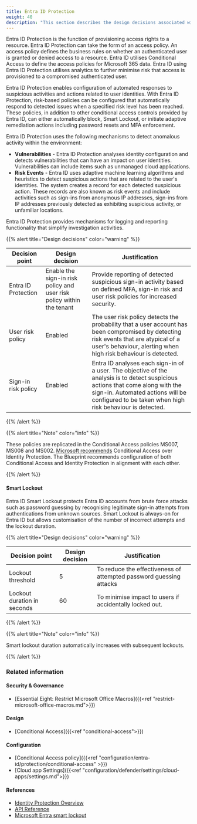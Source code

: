 ```yaml
---
title: Entra ID Protection
weight: 40
description: "This section describes the design decisions associated with Entra ID Protection for system(s) built using ASD's Blueprint for Secure Cloud."
---
```


Entra ID Protection is the function of provisioning access rights to a resource. Entra ID Protection can take the form of an access policy. An access policy defines the business rules on whether an authenticated user is granted or denied access to a resource. Entra ID utilises Conditional Access to define the access policies for Microsoft 365 data. Entra ID using Entra ID Protection utilises analytics to further minimise risk that access is provisioned to a compromised authenticated user.

Entra ID Protection enables configuration of automated responses to suspicious activities and actions related to user identities. With Entra ID Protection, risk-based policies can be configured that automatically respond to detected issues when a specified risk level has been reached. These policies, in addition to other conditional access controls provided by Entra ID, can either automatically block, Smart Lockout, or initiate adaptive remediation actions including password resets and MFA enforcement.

Entra ID Protection uses the following mechanisms to detect anomalous activity within the environment:

* **Vulnerabilities** - Entra ID Protection analyses identity configuration and detects vulnerabilities that can have an impact on user identities. Vulnerabilities can include items such as unmanaged cloud applications.
* **Risk Events** - Entra ID uses adaptive machine learning algorithms and heuristics to detect suspicious actions that are related to the user's identities. The system creates a record for each detected suspicious action. These records are also known as risk events and include activities such as sign-ins from anonymous IP addresses, sign-ins from IP addresses previously detected as exhibiting suspicious activity, or unfamiliar locations.

Entra ID Protection provides mechanisms for logging and reporting functionality that simplify investigation activities.

{{% alert title="Design decisions" color="warning" %}}

| Decision point      | Design decision                                                       | Justification                                                                                                                                                                                                                    |
| ------------------- | --------------------------------------------------------------------- | -------------------------------------------------------------------------------------------------------------------------------------------------------------------------------------------------------------------------------- |
| Entra ID Protection | Enable the sign-in risk policy and user risk policy within the tenant | Provide reporting of detected suspicious sign-in activity based on defined MFA, sign-in risk and user risk policies for increased security.                                                                                      |
| User risk policy    | Enabled                                                               | The user risk policy detects the probability that a user account has been compromised by detecting risk events that are atypical of a user's behaviour, alerting when high risk behaviour is detected.                           |
| Sign-in risk policy | Enabled                                                               | Entra ID analyses each sign-in of a user. The objective of the analysis is to detect suspicious actions that come along with the sign-in. Automated actions will be configured to be taken when high risk behaviour is detected. |

{{% /alert %}}

{{% alert title="Note" color="info" %}}

These policies are replicated in the Conditional Access policies MS007, MS008 and MS002. [Microsoft recommends](https://learn.microsoft.com/entra/identity/conditional-access/howto-conditional-access-policy-risk-user) Conditional Access over Identity Protection. The Blueprint recommends configuration of both Conditional Access and Identity Protection in alignment with each other.

{{% /alert %}}

#### Smart Lockout

Entra ID Smart Lockout protects Entra ID accounts from brute force attacks such as password guessing by recognising legitimate sign-in attempts from authentications from unknown sources. Smart Lockout is always-on for Entra ID but allows customisation of the number of incorrect attempts and the lockout duration.

{{% alert title="Design decisions" color="warning" %}}

| Decision point              | Design decision | Justification                                                      |
| --------------------------- | --------------- | ------------------------------------------------------------------ |
| Lockout threshold           | 5               | To reduce the effectiveness of attempted password guessing attacks |
| Lockout duration in seconds | 60              | To minimise impact to users if accidentally locked out.            |

{{% /alert %}}

{{% alert title="Note" color="info" %}}

Smart lockout duration automatically increases with subsequent lockouts.

{{% /alert %}}

### Related information

#### Security & Governance

* [Essential Eight: Restrict Microsoft Office Macros]({{<ref "restrict-microsoft-office-macros.md">}})

#### Design

* [Conditional Access]({{<ref "conditional-access">}})

#### Configuration

* [Conditional Access policy]({{<ref "configuration/entra-id/protection/conditional-access" >}})
* [Cloud app Settings]({{<ref "configuration/defender/settings/cloud-apps/settings.md">}})

#### References

* [Identity Protection Overview](https://learn.microsoft.com/entra/id-protection/overview-identity-protection)
* [API Reference](https://docs.microsoft.com/graph/api/resources/identityprotection-root?view=graph-rest-beta)
* [Microsoft Entra smart lockout](https://learn.microsoft.com/entra/identity/authentication/howto-password-smart-lockout)
